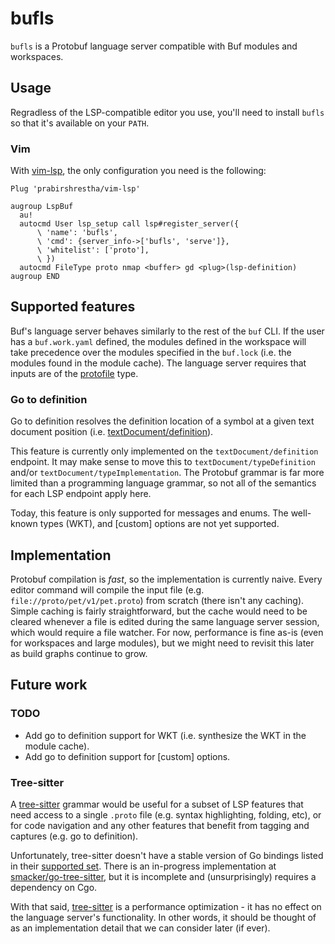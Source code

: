 # bufls

`bufls` is a Protobuf language server compatible with Buf modules
and workspaces.

## Usage

Regradless of the LSP-compatible editor you use, you'll need to install
`bufls` so that it's available on your `PATH`.

### Vim

With [vim-lsp], the only configuration you need is the following:

```vim
Plug 'prabirshrestha/vim-lsp'

augroup LspBuf
  au!
  autocmd User lsp_setup call lsp#register_server({
      \ 'name': 'bufls',
      \ 'cmd': {server_info->['bufls', 'serve']},
      \ 'whitelist': ['proto'],
      \ })
  autocmd FileType proto nmap <buffer> gd <plug>(lsp-definition)
augroup END
```

  [vim-lsp]: https://github.com/prabirshrestha/vim-lsp

## Supported features

Buf's language server behaves similarly to the rest of the `buf` CLI. If
the user has a `buf.work.yaml` defined, the modules defined in the workspace
will take precedence over the modules specified in the `buf.lock` (i.e. the
modules found in the module cache). The language server requires that inputs
are of the [protofile] type.

  [protofile]: https://docs.buf.build/reference/inputs#protofile

### Go to definition

Go to definition resolves the definition location of a symbol at a
given text document position (i.e. [textDocument/definition]).

This feature is currently only implemented on the `textDocument/definition`
endpoint. It may make sense to move this to `textDocument/typeDefinition`
and/or `textDocument/typeImplementation`. The Protobuf grammar is far more
limited than a programming language grammar, so not all of the semantics
for each LSP endpoint apply here.

Today, this feature is only supported for messages and enums. The well-known
types (WKT), and [custom] options are not yet supported.

  [textDocument/definition]: https://microsoft.github.io/language-server-protocol/specifications/lsp/3.17/specification/#textDocument_definition

## Implementation

Protobuf compilation is _fast_, so the implementation is currently naive. Every
editor command will compile the input file (e.g. `file://proto/pet/v1/pet.proto`)
from scratch (there isn't any caching). Simple caching is fairly straightforward,
but the cache would need to be cleared whenever a file is edited during the same
language server session, which would require a file watcher. For now, performance
is fine as-is (even for workspaces and large modules), but we might need to revisit
this later as build graphs continue to grow.

## Future work

### TODO

 - Add go to definition support for WKT (i.e. synthesize the WKT in the module cache).
 - Add go to definition support for [custom] options.

### Tree-sitter

A [tree-sitter] grammar would be useful for a subset of LSP features that need access to
a single `.proto` file (e.g. syntax highlighting, folding, etc), or for code navigation
and any other features that benefit from tagging and captures (e.g. go to definition).

Unfortunately, tree-sitter doesn't have a stable version of Go bindings listed in their
[supported set]. There is an in-progress implementation at [smacker/go-tree-sitter], but
it is incomplete and (unsurprisingly) requires a dependency on Cgo.

With that said, [tree-sitter] is a performance optimization - it has no effect on the language
server's functionality. In other words, it should be thought of as an implementation detail
that we can consider later (if ever).

  [tree-sitter]: https://tree-sitter.github.io/tree-sitter
  [supported set]: https://tree-sitter.github.io/tree-sitter/#language-bindings
  [smacker/go-tree-sitter]: https://github.com/smacker/go-tree-sitter
